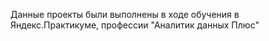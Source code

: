 Данные проекты были выполнены в ходе обучения в Яндекс.Практикуме, профессии "Аналитик данных Плюс"

